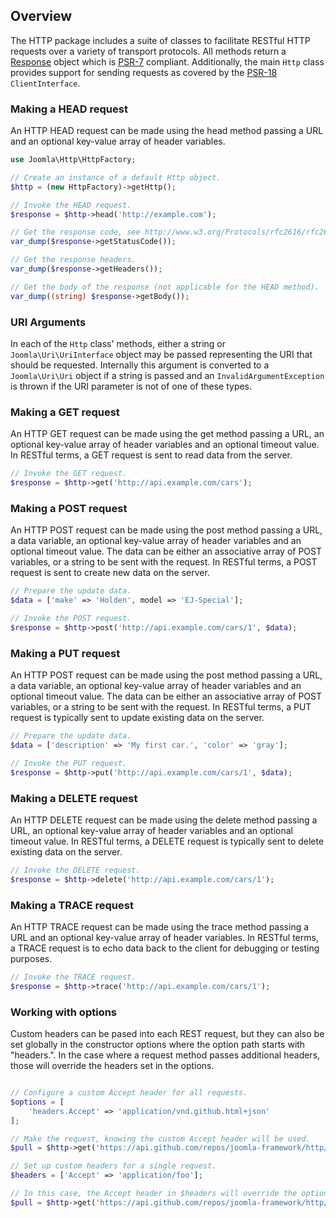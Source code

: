 ## Overview

The HTTP package includes a suite of classes to facilitate RESTful HTTP requests over a variety of transport protocols.
All methods return a [Response](classes/Response.md) object which is [PSR-7](http://www.php-fig.org/psr/psr-7/) compliant.
Additionally, the main `Http` class provides support for sending requests as covered by the [PSR-18](http://www.php-fig.org/psr/psr-18/)
`ClientInterface`.

### Making a HEAD request

An HTTP HEAD request can be made using the head method passing a URL and an optional key-value array of header variables.

```php
use Joomla\Http\HttpFactory;

// Create an instance of a default Http object.
$http = (new HttpFactory)->getHttp();

// Invoke the HEAD request.
$response = $http->head('http://example.com');

// Get the response code, see http://www.w3.org/Protocols/rfc2616/rfc2616-sec10.html
var_dump($response->getStatusCode());

// Get the response headers.
var_dump($response->getHeaders());

// Get the body of the response (not applicable for the HEAD method).
var_dump((string) $response->getBody());
```

### URI Arguments

In each of the `Http` class' methods, either a string or `Joomla\Uri\UriInterface` object may be passed representing the URI
that should be requested. Internally this argument is converted to a `Joomla\Uri\Uri` object if a string is passed and an
`InvalidArgumentException` is thrown if the URI parameter is not of one of these types.

### Making a GET request

An HTTP GET request can be made using the get method passing a URL, an optional key-value array of header variables and an
optional timeout value. In RESTful terms, a GET request is sent to read data from the server.

```php
// Invoke the GET request.
$response = $http->get('http://api.example.com/cars');
```

### Making a POST request

An HTTP POST request can be made using the post method passing a URL, a data variable, an optional key-value array of header
variables and an optional timeout value. The data can be either an associative array of POST variables, or a string to be sent
with the request. In RESTful terms, a POST request is sent to create new data on the server.

```php
// Prepare the update data.
$data = ['make' => 'Holden', model => 'EJ-Special'];

// Invoke the POST request.
$response = $http->post('http://api.example.com/cars/1', $data);
```

### Making a PUT request

An HTTP POST request can be made using the post method passing a URL, a data variable, an optional key-value array of header
variables and an optional timeout value. The data can be either an associative array of POST variables, or a string to be sent
with the request. In RESTful terms, a PUT request is typically sent to update existing data on the server.

```php
// Prepare the update data.
$data = ['description' => 'My first car.', 'color' => 'gray'];

// Invoke the PUT request.
$response = $http->put('http://api.example.com/cars/1', $data);
```

### Making a DELETE request

An HTTP DELETE request can be made using the delete method passing a URL, an optional key-value array of header variables
and an optional timeout value. In RESTful terms, a DELETE request is typically sent to delete existing data on the server.

```php
// Invoke the DELETE request.
$response = $http->delete('http://api.example.com/cars/1');
```

### Making a TRACE request

An HTTP TRACE request can be made using the trace method passing a URL and an optional key-value array of header variables.
In RESTful terms, a TRACE request is to echo data back to the client for debugging or testing purposes.

```php
// Invoke the TRACE request.
$response = $http->trace('http://api.example.com/cars/1');
```

### Working with options

Custom headers can be pased into each REST request, but they can also be set globally in the constructor options where the
option path starts with "headers.". In the case where a request method passes additional headers, those will override the
headers set in the options.

```php

// Configure a custom Accept header for all requests.
$options = [
    'headers.Accept' => 'application/vnd.github.html+json'
];

// Make the request, knowing the custom Accept header will be used.
$pull = $http->get('https://api.github.com/repos/joomla-framework/http/pulls/1');

// Set up custom headers for a single request.
$headers = ['Accept' => 'application/foo'];

// In this case, the Accept header in $headers will override the options header.
$pull = $http->get('https://api.github.com/repos/joomla-framework/http/pulls/1', $headers);
```
